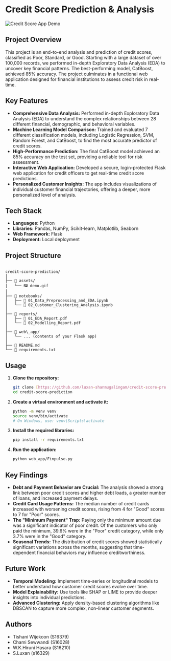 # Credit Score Prediction & Analysis

![Credit Score App Demo](assets/demo.gif)

## Project Overview
This project is an end-to-end analysis and prediction of credit scores, classified as Poor, Standard, or Good. Starting with a large dataset of over 100,000 records, we performed in-depth Exploratory Data Analysis (EDA) to uncover key financial patterns. The best-performing model, CatBoost, achieved 85% accuracy. The project culminates in a functional web application designed for financial institutions to assess credit risk in real-time.

## Key Features
* **Comprehensive Data Analysis:** Performed in-depth Exploratory Data Analysis (EDA) to understand the complex relationships between 28 different financial, demographic, and behavioral variables.
* **Machine Learning Model Comparison:** Trained and evaluated 7 different classification models, including Logistic Regression, SVM, Random Forest, and CatBoost, to find the most accurate predictor of credit scores.
* **High-Performance Prediction:** The final CatBoost model achieved an 85% accuracy on the test set, providing a reliable tool for risk assessment.
* **Interactive Web Application:** Developed a secure, login-protected Flask web application for credit officers to get real-time credit score predictions.
* **Personalized Customer Insights:** The app includes visualizations of individual customer financial trajectories, offering a deeper, more personalized level of analysis.

## Tech Stack
* **Languages:** Python
* **Libraries:** Pandas, NumPy, Scikit-learn, Matplotlib, Seaborn
* **Web Framework:** Flask
* **Deployment:** Local deployment

## Project Structure
```

credit-score-prediction/
│
├── 📂 assets/
│   └── 🖼️ demo.gif
│
├── 📂 notebooks/
│   ├── 📜 01_Data_Preprocessing_and_EDA.ipynb
│   └── 📜 02_Customer_Clustering_Analysis.ipynb
│
├── 📂 reports/
│   ├── 📄 01_EDA_Report.pdf
│   └── 📄 02_Modelling_Report.pdf
│
├── 📂 web\_app/
│   └── ... (contents of your Flask app)
│
├── 📜 README.md
└── 📜 requirements.txt

````

## Usage
1.  **Clone the repository:**
    ```bash
    git clone [https://github.com/luxan-shanmugalingam/credit-score-prediction.git](https://github.com/luxan-shanmugalingam/credit-score-prediction.git)
    cd credit-score-prediction
    ```
2.  **Create a virtual environment and activate it:**
    ```bash
    python -m venv venv
    source venv/bin/activate
    # On Windows, use: venv\Scripts\activate
    ```
3.  **Install the required libraries:**
    ```bash
    pip install -r requirements.txt
    ```
4.  **Run the application:**
    ```bash
    python web_app/Finpulse.py
    ```
    
## Key Findings
* **Debt and Payment Behavior are Crucial:** The analysis showed a strong link between poor credit scores and higher debt loads, a greater number of loans, and increased payment delays.
* **Credit Card Usage Patterns:** The median number of credit cards increased with worsening credit scores, rising from 4 for "Good" scores to 7 for "Poor" scores.
* **The "Minimum Payment" Trap:** Paying only the minimum amount due was a significant indicator of poor credit. Of the customers who only paid the minimum, 39.6% were in the "Poor" credit category, while only 3.7% were in the "Good" category.
* **Seasonal Trends:** The distribution of credit scores showed statistically significant variations across the months, suggesting that time-dependent financial behaviors may influence creditworthiness. 

## Future Work
* **Temporal Modeling:** Implement time-series or longitudinal models to better understand how customer credit scores evolve over time.
* **Model Explainability:** Use tools like SHAP or LIME to provide deeper insights into individual predictions.
* **Advanced Clustering:** Apply density-based clustering algorithms like DBSCAN to capture more complex, non-linear customer segments.

## Authors
* Tishani Wijekoon (S16379)
* Chami Sewwandi (S16028)
* W.K.Hiruni Hasara (S16210)
* S.Luxan (s16329)
